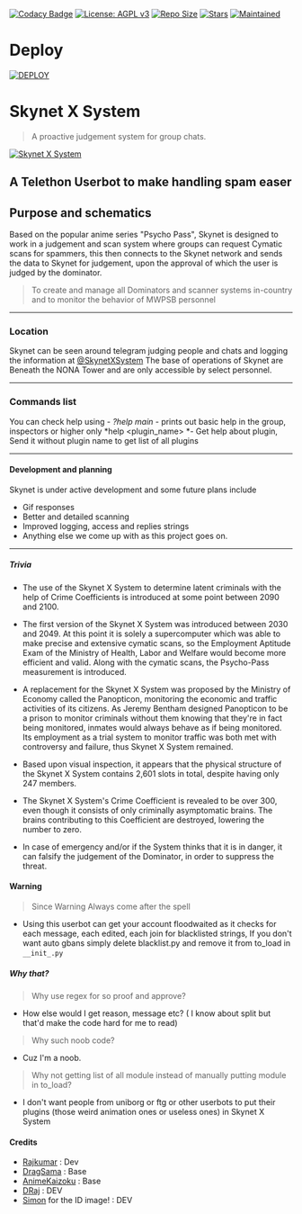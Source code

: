 [![Codacy Badge](https://api.codacy.com/project/badge/Grade/441b48966e9f4b58a643d7c4cee8ba66)](https://app.codacy.com/gh/Awesome-RJ/Skynet-System?utm_source=github.com&utm_medium=referral&utm_content=AnimeKaizoku/SkynetSystem&utm_campaign=Badge_Grade_Dashboard)
[![License: AGPL v3](https://img.shields.io/badge/License-AGPL%20v3-blue.svg)](https://www.gnu.org/licenses/agpl-3.0)
[![Repo Size](https://img.shields.io/github/repo-size/Awesome-RJ/Skynet-System)](https://github.com/Awesome-RJ/Skynet-System "Skynet X System")
[![Stars](https://img.shields.io/github/stars/Awesome-RJ/Skynet-System?style=social)](https://github.com/Awesome-RJ/Skynet-System "Skynet X System")
[![Maintained](https://img.shields.io/badge/Maintained-Yes-brightgreen)](https://github.com/Awesome-RJ/Skynet-System "Skynet X System")

# Deploy
[![DEPLOY](https://telegra.ph/file/239fff554fd49707ba808.jpg)](https://heroku.com/deploy?template=https://github.com/Hodacka/Lovely-Scanner)


# Skynet X System
> A proactive judgement system for group chats.

[![Skynet X System](https://telegra.ph/file/5e1498caef5ecaa21e8d3.jpg "Skynet X System")](https://github.com/Awesome-RJ/Skynet-System "Skynet X System")

## A Telethon Userbot to make handling spam easer

## Purpose and schematics

Based on the popular anime series "Psycho Pass", Skynet is designed to work in a judgement and scan system where groups can request Cymatic scans for spammers, this then connects to the Skynet network and sends the data to Skynet for judgement, upon the approval of which the user is judged by the dominator.

> To create and manage all Dominators and scanner systems in-country and to monitor the behavior of MWPSB personnel

------------

### Location

Skynet can be seen around telegram judging people and chats and logging the information at [@SkynetXSystem](http://t.me/SkyneXSystem "@SkynetXSystem")
The base of operations of Skynet are Beneath the NONA Tower and are only accessible by select personnel.

------------

### Commands list
You can check help using -
    *?help main* - prints out basic help in the group, inspectors or higher only
    *help <plugin_name> *- Get help about plugin, Send it without plugin name to get list of all plugins

------------

#### Development and planning

Skynet is under active development and some future plans include
- Gif responses
- Better and detailed scanning
- Improved logging, access and replies strings
- Anything else we come up with as this project goes on.

------------

##### Trivia
- The use of the Skynet X System to determine latent criminals with the help of Crime Coefficients is introduced at some point between 2090 and 2100.
- The first version of the Skynet X System was introduced between 2030 and 2049. At this point it is solely a supercomputer which was able to make precise and extensive cymatic scans, so the Employment Aptitude Exam of the Ministry of Health, Labor and Welfare would become more efficient and valid. Along with the cymatic scans, the Psycho-Pass measurement is introduced.

- A replacement for the Skynet X System was proposed by the Ministry of Economy called the Panopticon, monitoring the economic and traffic activities of its citizens. As Jeremy Bentham designed Panopticon to be a prison to monitor criminals without them knowing that they're in fact being monitored, inmates would always behave as if being monitored. Its employment as a trial system to monitor traffic was both met with controversy and failure, thus Skynet X System remained.

- Based upon visual inspection, it appears that the physical structure of the Skynet X System contains 2,601 slots in total, despite having only 247 members.

- The Skynet X System's Crime Coefficient is revealed to be over 300, even though it consists of only criminally asymptomatic brains. The brains contributing to this Coefficient are destroyed, lowering the number to zero.

- In case of emergency and/or if the System thinks that it is in danger, it can falsify the judgement of the Dominator, in order to suppress the threat.

#### Warning
> Since Warning Always come after the spell
- Using this userbot can get your account floodwaited as it checks for each message, each edited, each join for blacklisted strings, If you don't want auto gbans simply delete blacklist.py and remove it from to_load in `__init_.py`

##### Why that?

>Why use regex for so proof and approve?
- How else would I get reason, message etc? ( I know about split but that'd make the code hard for me to read)

>Why such noob code?
- Cuz I'm a noob.

>Why not getting list of all module instead of manually putting module in to_load?
- I don't want people from uniborg or ftg or other userbots to put their plugins (those weird animation ones or useless ones) in Skynet X System

#### Credits

- [Rajkumar](https://github.com/Awesome-RJ/Skynet-System) : Dev
- [DragSama](https://github.com/sitischu) : Base
- [AnimeKaizoku](https://github.com/AnimeKaizoku) : Base
- [DRaj](https://github.com/draj48) : DEV
- [Simon](https://github.com/sitischu) for the ID image! : DEV
